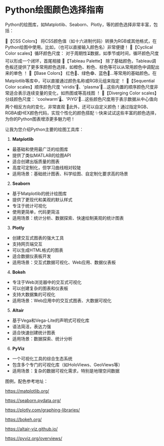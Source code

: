 # Python绘图颜色选择指南
Python的绘图库，如Matplotlib、Seaborn、Plotly，等的颜色选择非常丰富，包括： 

🌟【CSS Colors】 将CSS颜色值（如十六进制代码）转换为RGB或其他格式，在Python绘图中使用。比如，（也可以直接输入颜色名）非常便捷！ 
🌟【Cyclical Color scales】循环颜色尺度： 对于周期性⏳数据，如季节或时间，循环颜色尺度可以形成一个闭环，首尾相接 
🌟【Tableau Palette】 除了基础颜色，Tableau调色板还提供了更多常用颜色选择，如橙色、粉色、棕色等可以从常用颜色中调配出来的单色 ！
🌟【Base Colors】 红色🔴、绿色🟢、蓝色🔵…等常用的基础颜色。在Matplotlib等库中，可以直接通过颜色名称或RGB元组来指定 ！
🌟【Sequential Color scales】顺序颜色尺度 'viridis'🌈、'plasma'🌌...这些内置的顺序颜色尺度非常适合表示连续变量的变化，如热图或等高线图 ！
🌟【Diverging Color scales】分歧颜色尺度： 'coolwarm'🌡️、'PiYG'🌈...这些颜色尺度用于表示数据从中心值向两个相反方向的变化，非常直观 🎨此外，还可以自定义颜色！通过指定RGB、RGBA或HEX颜色代码，实现个性化的颜色搭配 ✨快来试试这些丰富的颜色选择，为你的Python图表增添更多魅力吧！

让我为您介绍Python主要的绘图工具库：

1. **Matplotlib**
- 最基础和使用最广泛的绘图库
- 提供了类似MATLAB的绘图API
- 适合创建出版质量的图表
- 高度可定制化，但学习曲线相对较陡
- 适用场景：基础统计图表、科学绘图、自定制化要求高的场景

2. **Seaborn**
- 基于Matplotlib的统计绘图库
- 提供了更现代和美观的默认样式
- 专注于统计可视化
- 使用更简单，代码更简洁
- 适用场景：统计分析、数据探索、快速绘制美观的统计图表

3. **Plotly**
- 创建交互式图表的强大工具
- 支持网页端交互
- 可以生成HTML格式的图表
- 适合数据仪表板开发
- 适用场景：交互式数据可视化、Web应用、数据仪表板

4. **Bokeh**
- 专注于Web浏览器中的交互式可视化
- 可以创建复杂的图表和仪表板
- 支持大数据集的可视化
- 适用场景：Web应用中的交互式图表、大数据可视化

5. **Altair**
- 基于Vega和Vega-Lite的声明式可视化库
- 语法简洁，表达力强
- 适合快速创建统计图表
- 适用场景：数据探索、统计分析

6. **PyViz**
- 一个可视化工具的综合生态系统
- 包含多个专门的可视化库（如HoloViews、GeoViews等）
- 适用场景：复杂的数据可视化需求，特别是地理空间数据

图例，配色参考地址：

https://matplotlib.org/

https://seaborn.pydata.org/

https://plotly.com/graphing-libraries/

https://bokeh.org/

https://altair-viz.github.io/

https://pyviz.org/overviews/


